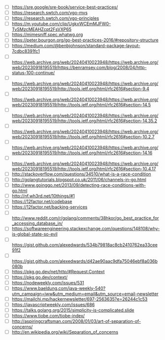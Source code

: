 - [ ] https://sre.google/sre-book/service-best-practices/
- [ ] https://research.swtch.com/vgo-mvs
- [ ] https://research.swtch.com/vgo-principles
- [ ] https://m.youtube.com/clip/UgkxWCEmMJFW0-TvSMzcMEAHZcpt2FsVXP65
- [ ] https://mimesniff.spec.whatwg.org
- [ ] https://peter.bourgon.org/go-best-practices-2016/#repository-structure
- [ ] https://medium.com/@benbjohnson/standard-package-layout-7cdbc8391fc1
- [ ] https://web.archive.org/web/20240410023948/https://web.archive.org/web/20230918195519/https://benramsey.com/blog/2008/04/http-status-100-continue/
- [ ] https://web.archive.org/web/20240410023948/https://web.archive.org/web/20230918195519/http://tools.ietf.org/html/rfc2616#section-9.4
- [ ] https://web.archive.org/web/20240410023948/https://web.archive.org/web/20230918195519/http://tools.ietf.org/html/rfc2616#section-14.5
- [ ] https://web.archive.org/web/20240410023948/https://web.archive.org/web/20230918195519/http://tools.ietf.org/html/rfc2616#section-14.35.2
- [ ] https://web.archive.org/web/20240410023948/https://web.archive.org/web/20230918195519/http://tools.ietf.org/html/rfc2616#section-10.2.7
- [ ] https://web.archive.org/web/20240410023948/https://web.archive.org/web/20230918195519/http://tools.ietf.org/html/rfc2616#section-14.16
- [ ] https://web.archive.org/web/20240410023948/https://web.archive.org/web/20230918195519/http://tools.ietf.org/html/rfc2616#section-10.4.17
- [ ] http://stackoverflow.com/questions/34510/what-is-a-race-condition
- [ ] http://golangtutorials.blogspot.co.uk/2011/06/channels-in-go.html
- [ ] http://www.goinggo.net/2013/09/detecting-race-conditions-with-go.html
- [ ] http://nf.wh3rd.net/10things/#1
- [ ] https://12factor.net/codebase
- [ ] https://12factor.net/backing-services
- [ ] http://www.reddit.com/r/golang/comments/38hkor/go_best_practice_for_accessing_database_in/
- [ ] https://softwareengineering.stackexchange.com/questions/148108/why-is-global-state-so-evil
- [ ] https://gist.github.com/alexedwards/534b79818ac8cb2410762ea33cee91f2
- [ ] https://gist.github.com/alexedwards/d42ae90aac9dfa75046ebf8a036b080b
- [ ] https://pkg.go.dev/net/http/#Request.Context
- [ ] https://pkg.go.dev/context/
- [ ] https://nodeweekly.com/issues/531
- [ ] https://www.baeldung.com/java-weekly-540?utm_campaign=jww&utm_medium=email&utm_source=email-newsletter
- [ ] https://mailchi.mp/hackernewsletter/697-2563635?e=26244c1c53
- [ ] https://javascriptweekly.com/issues/686
- [ ] https://talks.golang.org/2015/simplicity-is-complicated.slide
- [ ] https://www.tiobe.com/tiobe-index/
- [ ] http://aspiringcraftsman.com/2008/01/03/art-of-separation-of-concerns/
- [ ] http://en.wikipedia.org/wiki/Separation_of_concerns
